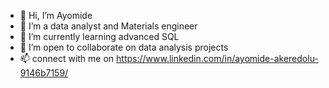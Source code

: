 - 👋 Hi, I’m Ayomide
- 👀 I’m a data analyst and Materials engineer
- 🌱 I’m currently learning advanced SQL
- 💞️ I’m open to collaborate on data analysis projects
- 📫 connect with me on https://www.linkedin.com/in/ayomide-akeredolu-9146b7159/




